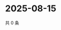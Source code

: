 # 2025-08-15

共 0 条

<!-- BEGIN ZHIHUQUESTIONS -->
<!-- 最后更新时间 Fri Aug 15 2025 17:12:51 GMT+0800 (China Standard Time) -->

<!-- END ZHIHUQUESTIONS -->
